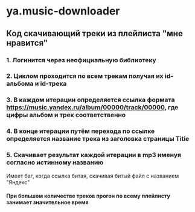 # ya.music-downloader
## Код скачивающий треки из плейлиста "мне нравится"

### 1. Логинится через неофициальную библиотеку
### 2. Циклом проходится по всем трекам получая их id-альбома и id-трека
### 3. В каждом итерации определяется ссылка формата https://music.yandex.ru/album/00000/track/00000, где цифры альбом и трек соответственно
### 4. В конце итерации путём перехода по ссылке определяется название трека из заголовка страницы Titie
### 5. Скачивает результат каждой итерации в mp3 именуя согласно истинному названию

Имеет баг, когда ссылка битая, скачивая битый файл с названием "Яндекс"

#### При большом количестве треков прогон по всему плейлисту занимает значительное время
